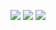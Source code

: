 ![](https://komarev.com/ghpvc/?username=your-github-githubnick)
![](https://komarev.com/ghpvc/?username=your-github-username&color=green)
<a href="https://discord.com/users/852834797176094721" title="Discord Profile"><img src="https://lanyard-profile-readme.vercel.app/api/852834797176094721"></a>
